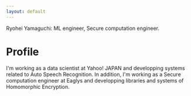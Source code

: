 ```yaml
---
layout: default
---
```

Ryohei Yamaguchi: ML engineer, Secure computation engineer.

# Profile
I'm working as a data scientist at Yahoo! JAPAN and developping systems related to Auto Speech Recognition. In addition, I'm working as a Secure computation engineer at Eaglys and developping libraries and systems of Homomorphic Encryption. 

<div style="text-align: center;">
<i href="https://github.com/gpi-yama" class="fab fa-github"></i>
&ensp;
<i href="https://www.facebook.com/guchiryo" class="fab fa-facebook"></i>
&ensp;
<i href="https://www.linkedin.com/in/ryohei-yamaguchi-yjcp/" class="fab fa-linkedin"></i>
&ensp;
<i href="https://www.kaggle.com/gpiyama2119" class="fab fa-kaggle"></i>
</div>


